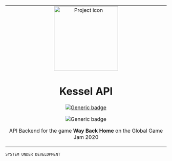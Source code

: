 <table align="center"><tr><td align="center" width="9999">

<img src="https://pa1.narvii.com/6899/8138ae9d1101b4468e6ab9502d5b00ba5701fa9er1-600-400_00.gif" align="center" width="200" alt="Project icon">

# Kessel API

[![Generic badge](https://img.shields.io/badge/docs-blue.svg)](https://github.com/brunolcarli/way_back_home_api/wiki)

![Generic badge](https://img.shields.io/badge/version-0.0.2-green.svg)


API Backend for the game **Way Back Home** on the Global Game Jam 2020

</td></tr></table>


`SYSTEM UNDER DEVELOPMENT`
